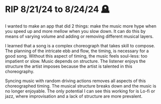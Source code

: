 # RIP 8/21/24 to 8/24/24 🪦

I wanted to make an app that did 2 things: make the music more hype when you speed up and more mellow when you slow down. 
It can do this by means of varying volume and adding or removing different musical layers.

I learned that a song is a complex choreograph that takes skill to compose. The planning of the intricate ebb and flow, the timing, is necessary for a good song.
Without this aspect of timing, the music feels soul-less: too impatient or slow. Music depends on structure.
The listener enjoys the structure the artist imposes because the artist is talented in this choreography.

Syncing music with random driving actions removes all aspects of this choreographed timing. The musical structure breaks down and the music is no longer enjoyable.
The only potential I can see this working for is Lo-fi or jazz, where improvisation and a lack of structure are more prevalent.
